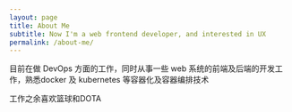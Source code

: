 ```yaml
---
layout: page
title: About Me
subtitle: Now I'm a web frontend developer, and interested in UX 
permalink: /about-me/
---
```


目前在做 DevOps 方面的工作，同时从事一些 web 系统的前端及后端的开发工作，熟悉docker 及 kubernetes 等容器化及容器编排技术

工作之余喜欢篮球和DOTA